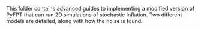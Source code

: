 This folder contains advanced guides to implementing a modified version of PyFPT that can run 2D simulations of stochastic inflation. Two different models are detailed, along with how the noise is found.
